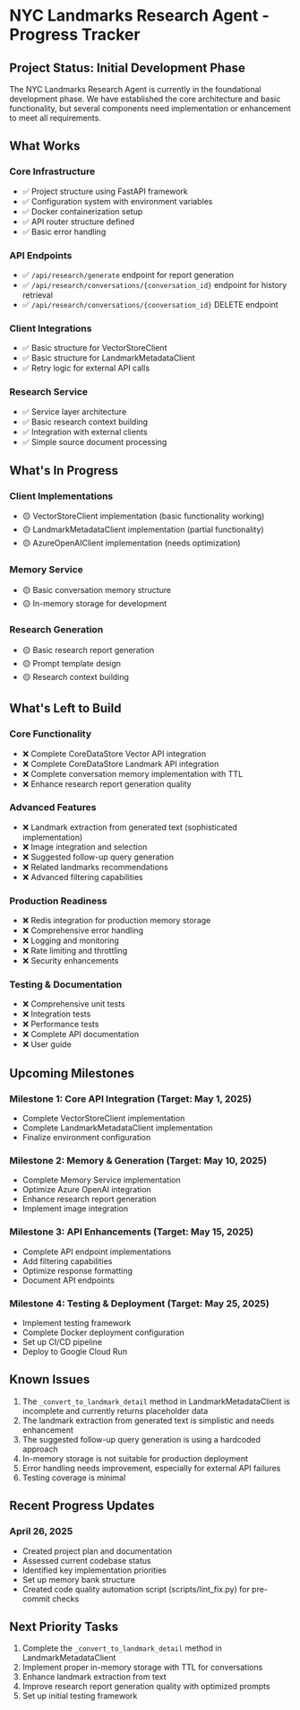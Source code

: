 # NYC Landmarks Research Agent - Progress Tracker

## Project Status: Initial Development Phase

The NYC Landmarks Research Agent is currently in the foundational development phase. We have established the core architecture and basic functionality, but several components need implementation or enhancement to meet all requirements.

## What Works

### Core Infrastructure
- ✅ Project structure using FastAPI framework
- ✅ Configuration system with environment variables
- ✅ Docker containerization setup
- ✅ API router structure defined
- ✅ Basic error handling

### API Endpoints
- ✅ `/api/research/generate` endpoint for report generation
- ✅ `/api/research/conversations/{conversation_id}` endpoint for history retrieval
- ✅ `/api/research/conversations/{conversation_id}` DELETE endpoint

### Client Integrations
- ✅ Basic structure for VectorStoreClient
- ✅ Basic structure for LandmarkMetadataClient
- ✅ Retry logic for external API calls

### Research Service
- ✅ Service layer architecture
- ✅ Basic research context building
- ✅ Integration with external clients
- ✅ Simple source document processing

## What's In Progress

### Client Implementations
- 🟡 VectorStoreClient implementation (basic functionality working)
- 🟡 LandmarkMetadataClient implementation (partial functionality)
- 🟡 AzureOpenAIClient implementation (needs optimization)

### Memory Service
- 🟡 Basic conversation memory structure
- 🟡 In-memory storage for development

### Research Generation
- 🟡 Basic research report generation
- 🟡 Prompt template design
- 🟡 Research context building

## What's Left to Build

### Core Functionality
- ❌ Complete CoreDataStore Vector API integration
- ❌ Complete CoreDataStore Landmark API integration
- ❌ Complete conversation memory implementation with TTL
- ❌ Enhance research report generation quality

### Advanced Features
- ❌ Landmark extraction from generated text (sophisticated implementation)
- ❌ Image integration and selection
- ❌ Suggested follow-up query generation
- ❌ Related landmarks recommendations
- ❌ Advanced filtering capabilities

### Production Readiness
- ❌ Redis integration for production memory storage
- ❌ Comprehensive error handling
- ❌ Logging and monitoring
- ❌ Rate limiting and throttling
- ❌ Security enhancements

### Testing & Documentation
- ❌ Comprehensive unit tests
- ❌ Integration tests
- ❌ Performance tests
- ❌ Complete API documentation
- ❌ User guide

## Upcoming Milestones

### Milestone 1: Core API Integration (Target: May 1, 2025)
- Complete VectorStoreClient implementation
- Complete LandmarkMetadataClient implementation
- Finalize environment configuration

### Milestone 2: Memory & Generation (Target: May 10, 2025)
- Complete Memory Service implementation
- Optimize Azure OpenAI integration
- Enhance research report generation
- Implement image integration

### Milestone 3: API Enhancements (Target: May 15, 2025)
- Complete API endpoint implementations
- Add filtering capabilities
- Optimize response formatting
- Document API endpoints

### Milestone 4: Testing & Deployment (Target: May 25, 2025)
- Implement testing framework
- Complete Docker deployment configuration
- Set up CI/CD pipeline
- Deploy to Google Cloud Run

## Known Issues

1. The `_convert_to_landmark_detail` method in LandmarkMetadataClient is incomplete and currently returns placeholder data
2. The landmark extraction from generated text is simplistic and needs enhancement
3. The suggested follow-up query generation is using a hardcoded approach
4. In-memory storage is not suitable for production deployment
5. Error handling needs improvement, especially for external API failures
6. Testing coverage is minimal

## Recent Progress Updates

### April 26, 2025
- Created project plan and documentation
- Assessed current codebase status
- Identified key implementation priorities
- Set up memory bank structure
- Created code quality automation script (scripts/lint_fix.py) for pre-commit checks

## Next Priority Tasks

1. Complete the `_convert_to_landmark_detail` method in LandmarkMetadataClient
2. Implement proper in-memory storage with TTL for conversations
3. Enhance landmark extraction from text
4. Improve research report generation quality with optimized prompts
5. Set up initial testing framework
